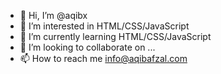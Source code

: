 - 👋 Hi, I’m @aqibx
- 👀 I’m interested in HTML/CSS/JavaScript
- 🌱 I’m currently learning HTML/CSS/JavaScript
- 💞️ I’m looking to collaborate on ...
- 📫 How to reach me info@aqibafzal.com

<!---
aqibx/aqibx is a ✨ special ✨ repository because its `README.md` (this file) appears on your GitHub profile.
You can click the Preview link to take a look at your changes.
--->
